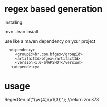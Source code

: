 regex based generation
=========================================

installing:

 mvn clean install


 use like a maven dependency on your project

 	  <dependency>
	     <groupId>br.com.bfgex</groupId>
		 <artifactId>bfgex</artifactId>
		 <version>1.0-SNAPSHOT</version>
	   </dependency>

usage
=======================================

RegexGen.of("(\\w{4})(\\d{3})"); //return zori873